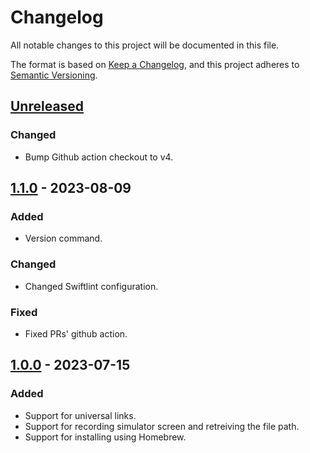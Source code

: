 # Changelog

All notable changes to this project will be documented in this file.

The format is based on [Keep a Changelog](https://keepachangelog.com/en/1.0.0/),
and this project adheres to [Semantic Versioning](https://semver.org/spec/v2.0.0.html).

## [Unreleased]
### Changed
- Bump Github action checkout to v4.

## [1.1.0] - 2023-08-09
### Added
- Version command.

### Changed
- Changed Swiftlint configuration.

### Fixed
- Fixed PRs' github action.

## [1.0.0] - 2023-07-15
### Added
- Support for universal links.
- Support for recording simulator screen and retreiving the file path.
- Support for installing using Homebrew.

[Unreleased]: https://github.com/sschizas/HTTPsimctl/compare/1.1.0...HEAD
[1.1.0]: https://github.com/sschizas/HTTPsimctl/compare/1.0.0...1.1.0
[1.0.0]: https://github.com/sschizas/HTTPsimctl/releases/tag/1.0.0